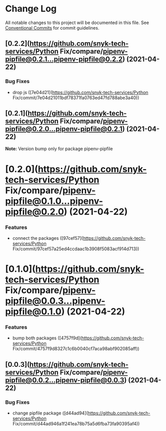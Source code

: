 # Change Log

All notable changes to this project will be documented in this file.
See [Conventional Commits](https://conventionalcommits.org) for commit guidelines.

## [0.2.2](https://github.com/snyk-tech-services/Python Fix/compare/pipenv-pipfile@0.2.1...pipenv-pipfile@0.2.2) (2021-04-22)


### Bug Fixes

* drop js ([7e04d21](https://github.com/snyk-tech-services/Python Fix/commit/7e04d21011bdf78371fa0763ed47fd788abe3a40))





## [0.2.1](https://github.com/snyk-tech-services/Python Fix/compare/pipenv-pipfile@0.2.0...pipenv-pipfile@0.2.1) (2021-04-22)

**Note:** Version bump only for package pipenv-pipfile





# [0.2.0](https://github.com/snyk-tech-services/Python Fix/compare/pipenv-pipfile@0.1.0...pipenv-pipfile@0.2.0) (2021-04-22)


### Features

* connect the packages ([97cef57](https://github.com/snyk-tech-services/Python Fix/commit/97cef57a25ed4ccdaac1b3908f5083acf914d713))





# [0.1.0](https://github.com/snyk-tech-services/Python Fix/compare/pipenv-pipfile@0.0.3...pipenv-pipfile@0.1.0) (2021-04-22)


### Features

* bump both packages ([4757f9d](https://github.com/snyk-tech-services/Python Fix/commit/4757f9d8327c1c6b0040cf7aca98abf902085aff))





## [0.0.3](https://github.com/snyk-tech-services/Python Fix/compare/pipenv-pipfile@0.0.2...pipenv-pipfile@0.0.3) (2021-04-22)


### Bug Fixes

* change pipfile package ([d44ad94](https://github.com/snyk-tech-services/Python Fix/commit/d44ad946a1f241ea78b75a5d6fba73fa90395af4))
